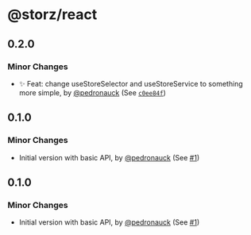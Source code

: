 # @storz/react

## 0.2.0

### Minor Changes

- ✨ Feat: change useStoreSelector and useStoreService to something more simple, by [@pedronauck](https://github.com/pedronauck) (See [`c0ee84f`](https://github.com/pedronauck/storz/commit/c0ee84ff9474e7b988e429855a390baeff3d0d2d))

## 0.1.0

### Minor Changes

- Initial version with basic API, by [@pedronauck](https://github.com/pedronauck) (See [#1](https://github.com/pedronauck/storz/pull/1))

## 0.1.0

### Minor Changes

- Initial version with basic API, by [@pedronauck](https://github.com/pedronauck) (See [#1](https://github.com/pedronauck/storz/pull/1))
